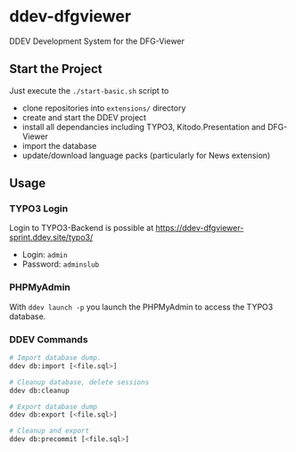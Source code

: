 # ddev-dfgviewer

DDEV Development System for the DFG-Viewer

## Start the Project

Just execute the `./start-basic.sh` script to

* clone repositories into `extensions/` directory
* create and start the DDEV project
* install all dependancies including TYPO3, Kitodo.Presentation and DFG-Viewer
* import the database
* update/download language packs (particularly for News extension)

## Usage

### TYPO3 Login

Login to TYPO3-Backend is possible at https://ddev-dfgviewer-sprint.ddev.site/typo3/

* Login: `admin`
* Password: `adminslub`

### PHPMyAdmin

With `ddev launch -p` you launch the PHPMyAdmin to access the TYPO3 database.

### DDEV Commands

```bash
# Import database dump.
ddev db:import [<file.sql>]

# Cleanup database, delete sessions
ddev db:cleanup

# Export database dump
ddev db:export [<file.sql>]

# Cleanup and export
ddev db:precommit [<file.sql>]
```
